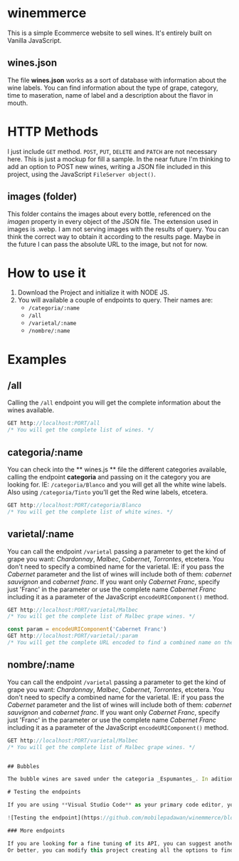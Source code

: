# winemmerce

This is a simple Ecommerce website to sell wines. It's entirely built on Vanilla JavaScript.

## wines.json

The file __wines.json__ works as a sort of database with information about the wine labels. You can find information about the type of grape, category, time to maseration, name of label and a description about the flavor in mouth.

# HTTP Methods

I just include ```GET``` method. ```POST```, ```PUT```, ```DELETE``` and ```PATCH``` are not necessary here. This is just a mockup for fill a sample. 
In the near future I'm thinking to add an option to POST new wines, writing a JSON file included in this project, using the JavaScript ```FileServer object()```.

## images (folder)

This folder contains the images about every bottle, referenced on the _imagen_ property in every object of the JSON file. The extension used in images is .webp. I am not serving images with the results of query. You can think the correct way to obtain it according to the results page. Maybe in the future I can pass the absolute URL to the image, but not for now.

# How to use it

1. Download the Project and initialize it with NODE JS.
2. You will available a couple of endpoints to query. Their names are:
   * ```/categoria/:name``` 
   * ```/all```
   * ```/varietal/:name```
   * ```/nombre/:name```

# Examples

## /all
Calling the ```/all``` endpoint you will get the complete information about the wines available.

```js
GET http://localhost:PORT/all 
/* You will get the complete list of wines. */
```

## categoria/:name

You can check into the ** wines.js ** file the different categories available, calling the endpoint **categoria** and passing on it the category you are looking for. IE: ```/categoria/Blanco``` and you will get all the white wine labels. Also using ```/categoria/Tinto``` you'll get the Red wine labels, etcetera.

```js
GET http://localhost:PORT/categoria/Blanco
/* You will get the complete list of white wines. */
```

## varietal/:name

You can call the endpoint ```/varietal``` passing a parameter to get the kind of grape you want: _Chardonnay_, _Malbec_, _Cabernet_, _Torrontes_, etcetera.
You don't need to specify a combined name for the varietal. IE: if you pass the _Cabernet_ parameter and the list of wines will include both of them: _cabernet sauvignon_ and _cabernet franc_. If you want only _Cabernet Franc_, specify just 'Franc' in the parameter or use the complete name _Cabernet Franc_ including it as a parameter of the JavaScript ```encodeURIComponent()``` method.

```js
GET http://localhost:PORT/varietal/Malbec 
/* You will get the complete list of Malbec grape wines. */

const param = encodeURIComponent('Cabernet Franc')
GET http://localhost:PORT/varietal/:param 
/* You will get the complete URL encoded to find a combined name on the wines database */
```

## nombre/:name

You can call the endpoint ```/varietal``` passing a parameter to get the kind of grape you want: _Chardonnay_, _Malbec_, _Cabernet_, _Torrontes_, etcetera.
You don't need to specify a combined name for the varietal. IE: if you pass the _Cabernet_ parameter and the list of wines will include both of them: _cabernet sauvignon_ and _cabernet franc_. If you want only _Cabernet Franc_, specify just 'Franc' in the parameter or use the complete name _Cabernet Franc_ including it as a parameter of the JavaScript ```encodeURIComponent()``` method.

```js
GET http://localhost:PORT/varietal/Malbec 
/* You will get the complete list of Malbec grape wines. */


## Bubbles

The bubble wines are saved under the categoria _Espumantes_. In adition to they're grouped by the type of grape. You will get in the complete list of its category.

# Testing the endpoints

If you are using **Visual Studio Code** as your primary code editor, you can integrate on it the Thunder Client Extension. It works the same way of POSTMAN and many other options for testing purposes. Check out the following image where you'll find how to use [Thunder Client](https://www.thunderclient.com) easily:

![Testing the endpoint](https://github.com/mobilepadawan/winemmerce/blob/master/images/thunder_client_sample.gif)

### More endpoints

If you are looking for a fine tuning of its API, you can suggest another type of endpoints you are looking for for your project and I will add it ASAP.
Or better, you can modify this project creating all the options to find, you are considering on.
